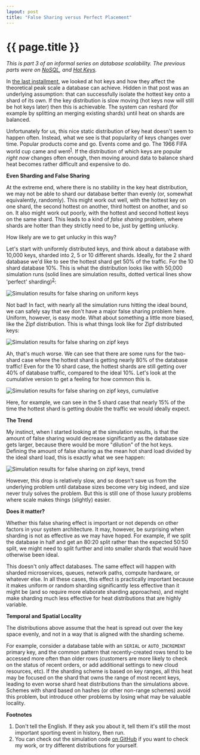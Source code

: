 ```yaml
---
layout: post
title: "False Sharing versus Perfect Placement"
---
```


{{ page.title }}
================

<p class="meta"></p>

<script src="https://polyfill.io/v3/polyfill.min.js?features=es6"></script>
<script>
  MathJax = {
    tex: {inlineMath: [['$', '$'], ['\\(', '\\)']]}
  };
</script>
<script id="MathJax-script" async src="https://cdn.jsdelivr.net/npm/mathjax@3/es5/tex-mml-chtml.js"></script>

*This is part 3 of an informal series on database scalability. The previous parts were on [NoSQL](https://brooker.co.za/blog/2023/01/30/nosql.html), and [Hot Keys](https://brooker.co.za/blog/2023/02/07/hot-keys.html).*

In [the last installment](https://brooker.co.za/blog/2023/02/07/hot-keys.html), we looked at hot keys and how they affect the theoretical peak scale a database can achieve. Hidden in that post was an underlying assumption: that can successfully isolate the hottest key onto a shard of its own. If the key distribution is slow moving (hot keys now will still be hot keys later) then this is achievable. The system can reshard (for example by splitting an merging existing shards) until heat on shards are balanced.

Unfortunately for us, this nice static distribution of key heat doesn't seem to happen often. Instead, what we see is that popularity of keys changes over time. Popular products come and go. Events come and go. The 1966 FIFA world cup came and went<sup>[1](#foot1)</sup>. If the distribution of which keys are popular *right now* changes often enough, then moving around data to balance shard heat becomes rather difficult and expensive to do.

**Even Sharding and False Sharing**

At the extreme end, where there is no stability in the key heat distribution, we may not be able to shard our database better than evenly (or, somewhat equivalently, randomly). This might work out well, with the hottest key on one shard, the second hottest on another, third hottest on another, and so on. It also might work out poorly, with the hottest and second hottest keys on the same shard. This leads to a kind of *false sharing* problem, where shards are hotter than they strictly need to be, just by getting unlucky.

How likely are we to get unlucky in this way?

Let's start with uniformly distributed keys, and think about a database with 10,000 keys, sharded into 2, 5 or 10 different shards. Ideally, for the 2 shard database we'd like to see the hottest shard get 50% of the traffic. For the 10 shard database 10%. This is what the distribution looks like with 50,000 simulation runs (solid lines are simulation results, dotted vertical lines show 'perfect' sharding)<sup>[2](#foot2)</sup>:

![Simulation results for false sharing on uniform keys](/blog/images/unif_false_sharing_pdf.png)

Not bad! In fact, with nearly all the simulation runs hitting the ideal bound, we can safely say that we don't have a major false sharing problem here. Uniform, however, is easy mode. What about something a little more biased, like the Zipf distribution. This is what things look like for Zipf distributed keys:

![Simulation results for false sharing on zipf keys](/blog/images/zipf_false_sharing_pdf.png)

Ah, that's much worse. We can see that there are some runs for the two-shard case where the hottest shard is getting nearly 80% of the database traffic! Even for the 10 shard case, the hottest shards are still getting over 40% of database traffic, compared to the ideal 10%. Let's look at the cumulative version to get a feeling for how common this is.

![Simulation results for false sharing on zipf keys, cumulative](/blog/images/zipf_false_sharing.png)

Here, for example, we can see in the 5 shard case that nearly 15% of the time the hottest shard is getting double the traffic we would ideally expect.

**The Trend**

My instinct, when I started looking at the simulation results, is that the amount of false sharing would decrease significantly as the database size gets larger, because there would be more "dilution" of the hot keys. Defining the amount of false sharing as the mean hot shard load divided by the ideal shard load, this is exactly what we see happen:

![Simulation results for false sharing on zipf keys, trend](/blog/images/zipf_false_sharing_trend.png)

However, this drop is relatively slow, and so doesn't save us from the underlying problem until database sizes become very big indeed, and size never truly solves the problem. But this is still one of those luxury problems where scale makes things (slightly) easier.

**Does it matter?**

Whether this false sharing effect is important or not depends on other factors in your system architecture. It may, however, be surprising when sharding is not as effective as we may have hoped. For example, if we split the database in half and get an 80:20 split rather than the expected 50:50 split, we might need to split further and into smaller shards that would have otherwise been ideal.

This doesn't only affect databases. The same effect will happen with sharded microservices, queues, network paths, compute hardware, or whatever else. In all these cases, this effect is practically important because it makes uniform or random sharding significantly less effective than it might be (and so require more elaborate sharding approaches), and might make sharding much less effective for heat distributions that are highly variable.

**Temporal and Spatial Locality**

The distributions above assume that the heat is spread out over the key space evenly, and not in a way that is aligned with the sharding scheme.

For example, consider a database table with an `SERIAL` or `AUTO_INCREMENT` primary key, and the common pattern that recently-created rows tend to be accessed more often than older rows (customers are more likely to check on the status of recent orders, or add additional settings to new cloud resources, etc). If the sharding scheme is based on key ranges, all this heat may be focused on the shard that owns the range of most recent keys, leading to even worse shard heat distributions than the simulations above. Schemes with shard based on hashes (or other non-range schemes) avoid this problem, but introduce other problems by losing what may be valuable locality.

**Footnotes**

1. <a name="foot1"></a> Don't tell the English. If they ask you about it, tell them it's still the most important sporting event in history, then run.
2. <a name="foot2"></a> You can check out the simulation code [on GitHub](https://github.com/mbrooker/simulator_example/blob/main/false_sharing/false-sharing.R) if you want to check my work, or try different distributions for yourself.